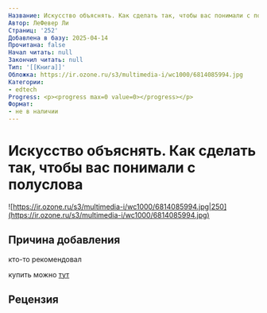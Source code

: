 ```yaml
---
Название: Искусство объяснять. Как сделать так, чтобы вас понимали с полуслова
Автор: ЛеФевер Ли
Страниц: '252'
Добавлена в базу: 2025-04-14
Прочитана: false
Начал читать: null
Закончил читать: null
Тип: '[[Книга]]'
Обложка: https://ir.ozone.ru/s3/multimedia-i/wc1000/6814085994.jpg
Категории:
- edtech
Progress: <p><progress max=0 value=0></progress></p>
Формат:
- не в наличии
---
```

# Искусство объяснять. Как сделать так, чтобы вас понимали с полуслова

![https://ir.ozone.ru/s3/multimedia-i/wc1000/6814085994.jpg|250](https://ir.ozone.ru/s3/multimedia-i/wc1000/6814085994.jpg)

## Причина добавления

кто-то рекомендовал

купить можно [тут](https://www.ozon.ru/product/iskusstvo-obyasnyat-kak-sdelat-tak-chtoby-vas-ponimali-s-poluslova-lefever-li-1876113246/?at=PjtJz70mwcQ6K1ODF3kWjJ8HQnLNxGix2o5lZIWNlAMo&keywords=%D0%B8%D1%81%D0%BA%D1%83%D1%81%D1%81%D1%82%D0%B2%D0%BE+%D0%BE%D0%B1%D1%8A%D1%8F%D1%81%D0%BD%D1%8F%D1%82%D1%8C)

## Рецензия